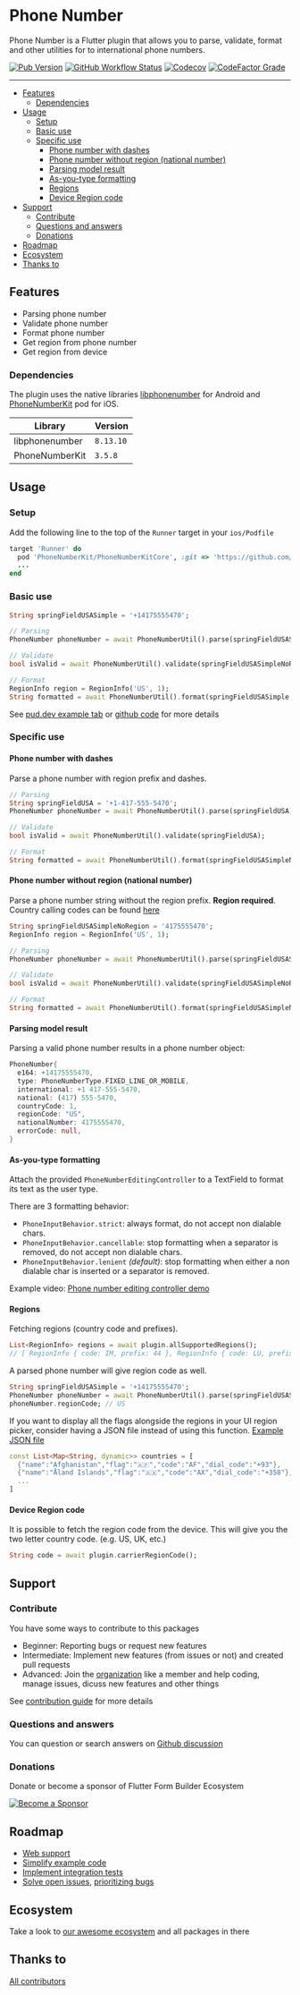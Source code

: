 # Phone Number

Phone Number is a Flutter plugin that allows you to parse, validate, format and other utilities for to international phone numbers.

[![Pub Version](https://img.shields.io/pub/v/phone_number?logo=flutter&style=for-the-badge)](https://pub.dev/packages/phone_number)
[![GitHub Workflow Status](https://img.shields.io/github/actions/workflow/status/flutter-form-builder-ecosystem/phone_number/base.yaml?branch=main&logo=github&style=for-the-badge)](https://github.com/flutter-form-builder-ecosystem/phone_number/actions/workflows/base.yaml)
[![Codecov](https://img.shields.io/codecov/c/github/flutter-form-builder-ecosystem/phone_number?logo=codecov&style=for-the-badge)](https://codecov.io/gh/flutter-form-builder-ecosystem/phone_number/)
[![CodeFactor Grade](https://img.shields.io/codefactor/grade/github/flutter-form-builder-ecosystem/phone_number?logo=codefactor&style=for-the-badge)](https://www.codefactor.io/repository/github/flutter-form-builder-ecosystem/phone_number)
___

- [Features](#features)
  - [Dependencies](#dependencies)
- [Usage](#usage)
  - [Setup](#setup)
  - [Basic use](#basic-use)
  - [Specific use](#specific-use)
    - [Phone number with dashes](#phone-number-with-dashes)
    - [Phone number without region (national number)](#phone-number-without-region-national-number)
    - [Parsing model result](#parsing-model-result)
    - [As-you-type formatting](#as-you-type-formatting)
    - [Regions](#regions)
    - [Device Region code](#device-region-code)
- [Support](#support)
  - [Contribute](#contribute)
  - [Questions and answers](#questions-and-answers)
  - [Donations](#donations)
- [Roadmap](#roadmap)
- [Ecosystem](#ecosystem)
- [Thanks to](#thanks-to)

## Features

- Parsing phone number
- Validate phone number
- Format phone number
- Get region from phone number
- Get region from device

### Dependencies

The plugin uses the native libraries [libphonenumber](https://github.com/google/libphonenumber) for Android and [PhoneNumberKit](https://github.com/marmelroy/PhoneNumberKit) pod for iOS.

| Library        | Version   |
| -------------- | --------- |
| libphonenumber | `8.13.10` |
| PhoneNumberKit | `3.5.8`   |

## Usage

### Setup

Add the following line to the top of the `Runner` target in your `ios/Podfile`
```ruby
target 'Runner' do
  pod 'PhoneNumberKit/PhoneNumberKitCore', :git => 'https://github.com/marmelroy/PhoneNumberKit', :tag => '3.5.8'
  ...
end
```

### Basic use

```dart
String springFieldUSASimple = '+14175555470';

// Parsing
PhoneNumber phoneNumber = await PhoneNumberUtil().parse(springFieldUSASimpleNoRegion, regionCode: region.code);

// Validate
bool isValid = await PhoneNumberUtil().validate(springFieldUSASimpleNoRegion, regionCode: region.code);

// Format
RegionInfo region = RegionInfo('US', 1);
String formatted = await PhoneNumberUtil().format(springFieldUSASimple, region.code); // +1 (417) 555-5470
```

See [pud.dev example tab](https://pub.dev/packages/phone_number/example) or [github code](example/lib/main.dart) for more details

### Specific use

#### Phone number with dashes

Parse a phone number with region prefix and dashes.

```dart
// Parsing
String springFieldUSA = '+1-417-555-5470';
PhoneNumber phoneNumber = await PhoneNumberUtil().parse(springFieldUSA);

// Validate
bool isValid = await PhoneNumberUtil().validate(springFieldUSA);

// Format
String formatted = await PhoneNumberUtil().format(springFieldUSASimpleNoRegion, region.code); // +1 (417) 555-5470
```

#### Phone number without region (national number)

Parse a phone number string without the region prefix. **Region required**. Country calling codes can be found [here](https://en.wikipedia.org/wiki/List_of_country_calling_codes)

```dart
String springFieldUSASimpleNoRegion = '4175555470';
RegionInfo region = RegionInfo('US', 1);

// Parsing
PhoneNumber phoneNumber = await PhoneNumberUtil().parse(springFieldUSASimpleNoRegion, region: region);

// Validate
bool isValid = await PhoneNumberUtil().validate(springFieldUSASimpleNoRegion, region: region.code);

// Format
String formatted = await PhoneNumberUtil().format(springFieldUSASimpleNoRegion, region.code); // (417) 555-5470
```

#### Parsing model result

Parsing a valid phone number results in a phone number object:

```dart
PhoneNumber{
  e164: +14175555470,
  type: PhoneNumberType.FIXED_LINE_OR_MOBILE,
  international: +1 417-555-5470,
  national: (417) 555-5470,
  countryCode: 1,
  regionCode: "US",
  nationalNumber: 4175555470,
  errorCode: null,
}
```

#### As-you-type formatting

Attach the provided `PhoneNumberEditingController` to a TextField to format its text as the user type.

There are 3 formatting behavior:

- `PhoneInputBehavior.strict`: always format, do not accept non dialable chars.
- `PhoneInputBehavior.cancellable`: stop formatting when a separator is removed, do not accept non dialable chars.
- `PhoneInputBehavior.lenient` _(default)_: stop formatting when either a non dialable char is inserted or a separator is removed.

Example video: [Phone number editing controller demo](http://www.youtube.com/watch?v=rlLGVXCi-2Y)

#### Regions

Fetching regions (country code and prefixes).

```dart
List<RegionInfo> regions = await plugin.allSupportedRegions();
// [ RegionInfo { code: IM, prefix: 44 }, RegionInfo { code: LU, prefix: 352 }, ... ]
```

A parsed phone number will give region code as well.

```dart
String springFieldUSASimple = '+14175555470';
PhoneNumber phoneNumber = await PhoneNumberUtil().parse(springFieldUSASimple);
phoneNumber.regionCode; // US
```

If you want to display all the flags alongside the regions in your UI region picker, consider having a JSON file instead of using this function. [Example JSON file](https://gist.githubusercontent.com/DmytroLisitsyn/1c31186e5b66f1d6c52da6b5c70b12ad/raw/01b1af9b267471818f4f8367852bd4a2814cbae6/country_dial_info.json)

```dart
const List<Map<String, dynamic>> countries = [
  {"name":"Afghanistan","flag":"🇦🇫","code":"AF","dial_code":"+93"},
  {"name":"Åland Islands","flag":"🇦🇽","code":"AX","dial_code":"+358"},
  ...
]
```

#### Device Region code

It is possible to fetch the region code from the device. This will give you the two letter country code. (e.g. US, UK, etc.)

```dart
String code = await plugin.carrierRegionCode();
```

## Support

### Contribute

You have some ways to contribute to this packages

- Beginner: Reporting bugs or request new features
- Intermediate: Implement new features (from issues or not) and created pull requests
- Advanced: Join the [organization](#ecosystem) like a member and help coding, manage issues, dicuss new features and other things

 See [contribution guide](https://github.com/flutter-form-builder-ecosystem/.github/blob/main/CONTRIBUTING.md) for more details

### Questions and answers

You can question or search answers on [Github discussion](https://github.com/flutter-form-builder-ecosystem/phone_number/discussions)

### Donations

Donate or become a sponsor of Flutter Form Builder Ecosystem

[![Become a Sponsor](https://opencollective.com/flutter-form-builder-ecosystem/tiers/sponsor.svg?avatarHeight=56)](https://opencollective.com/flutter-form-builder-ecosystem)

## Roadmap

- [Web support](https://github.com/flutter-form-builder-ecosystem/phone_number/issues/44)
- [Simplify example code](https://github.com/flutter-form-builder-ecosystem/phone_number/issues/79)
- [Implement integration tests](https://github.com/flutter-form-builder-ecosystem/phone_number/issues/74)
- [Solve open issues](https://github.com/flutter-form-builder-ecosystem/phone_number/issues), [prioritizing bugs](https://github.com/flutter-form-builder-ecosystem/phone_number/labels/bug)

## Ecosystem

Take a look to [our awesome ecosystem](https://github.com/flutter-form-builder-ecosystem) and all packages in there

## Thanks to

[All contributors](https://github.com/flutter-form-builder-ecosystem/phone_number/graphs/contributors)
